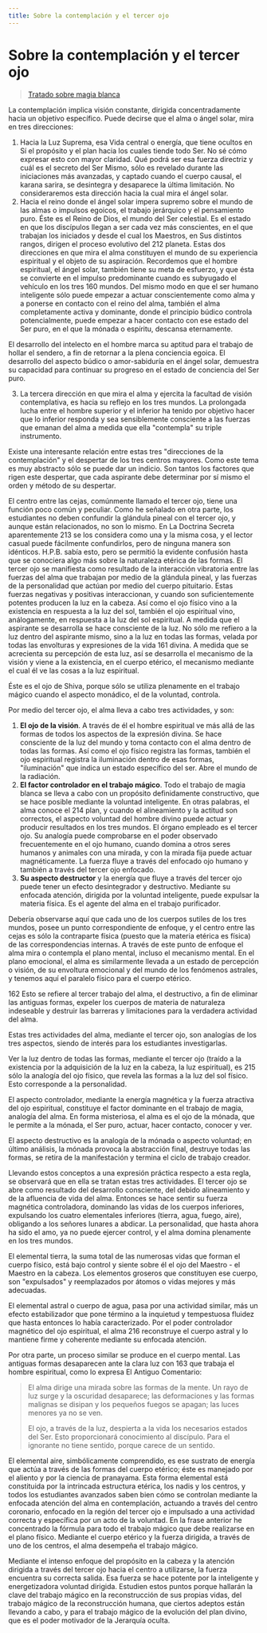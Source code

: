 ```yaml
---
title: Sobre la contemplación y el tercer ojo
---
```


# Sobre la contemplación y el tercer ojo

> [Tratado sobre magia blanca](/tratado-sobre-magia-blanca/regla-6)

La contemplación implica visión constante, dirigida concentradamente hacia un objetivo específico. Puede decirse que el alma o ángel solar, mira en tres direcciones:

1. Hacia la Luz Suprema, esa Vida central o energía, que tiene ocultos en Sí el propósito y el plan hacia los cuales tiende todo Ser. No sé cómo expresar esto con mayor claridad. Qué podrá ser esa fuerza directriz y cuál es el secreto del Ser Mismo, sólo es revelado durante las iniciaciones más avanzadas, y captado cuando el cuerpo causal, el karana sarira, se desintegra y desaparece la última limitación. No consideraremos esta dirección hacia la cual mira el ángel solar.
2. Hacia el reino donde el ángel solar impera supremo sobre el mundo de las almas o impulsos egoicos, el trabajo jerárquico y el pensamiento puro. Éste es el Reino de Dios, el mundo del Ser celestial. Es el estado en que los discípulos llegan a ser cada vez más conscientes, en el que trabajan los iniciados y desde el cual los Maestros, en Sus distintos rangos, dirigen el proceso evolutivo del <pin lang="en">212</pin> planeta. Estas dos direcciones en que mira el alma constituyen el mundo de su experiencia espiritual y el objeto de su aspiración. Recordemos que el hombre espiritual, el ángel solar, también tiene su meta de esfuerzo, y que ésta se convierte en el impulso predominante cuando es subyugado el vehículo en los tres <pin lang="es">160</pin> mundos. Del mismo modo en que el ser humano inteligente sólo puede empezar a actuar conscientemente como alma y a ponerse en contacto con el reino del alma, también el alma completamente activa y dominante, donde el principio búdico controla potencialmente, puede empezar a hacer contacto con ese estado del Ser puro, en el que la mónada o espíritu, descansa eternamente.

 El desarrollo del intelecto en el hombre marca su aptitud para el trabajo de hollar el sendero, a fin de retornar a la plena conciencia egoica. El desarrollo del aspecto búdico o amor-sabiduría en el ángel solar, demuestra su capacidad para continuar su progreso en el estado de conciencia del Ser puro.

3. La tercera dirección en que mira el alma y ejercita la facultad de visión contemplativa, es hacia su reflejo en los tres mundos. La prolongada lucha entre el hombre superior y el inferior ha tenido por objetivo hacer que lo inferior responda y sea sensiblemente consciente a las fuerzas que emanan del alma a medida que ella "contempla" su triple instrumento.

Existe una interesante relación entre estas tres "direcciones de la contemplación" y el despertar de los tres centros mayores. Como este tema es muy abstracto sólo se puede dar un indicio. Son tantos los factores que rigen este despertar, que cada aspirante debe determinar por sí mismo el orden y método de su despertar.

El centro entre las cejas, comúnmente llamado el tercer ojo, tiene una función poco común y peculiar. Como he señalado en otra parte, los estudiantes no deben confundir la glándula pineal con el tercer ojo, y aunque están relacionados, no son lo mismo. En La Doctrina Secreta aparentemente <pin lang="en">213</pin> se los considera como una y la misma cosa, y el lector casual puede fácilmente confundirlos, pero de ninguna manera son idénticos. H.P.B. sabía esto, pero se permitió la evidente confusión hasta que se conociera algo más sobre la naturaleza etérica de las formas. El tercer ojo se manifiesta como resultado de la interacción vibratoria entre las fuerzas del alma que trabajan por medio de la glándula pineal, y las fuerzas de la personalidad que actúan por medio del cuerpo pituitario. Estas fuerzas negativas y positivas interaccionan, y cuando son suficientemente potentes producen la luz en la cabeza. Así como el ojo físico vino a la existencia en respuesta a la luz del sol, también el ojo espiritual vino, análogamente, en respuesta a la luz del sol espiritual. A medida que el aspirante se desarrolla se hace consciente de la luz. No sólo me refiero a la luz dentro del aspirante mismo, sino a la luz en todas las formas, velada por todas las envolturas y expresiones de la vida <pin lang="es">161</pin> divina. A medida que se acrecienta su percepción de esta luz, así se desarrolla el mecanismo de la visión y viene a la existencia, en el cuerpo etérico, el mecanismo mediante el cual él ve las cosas a la luz espiritual.

Éste es el ojo de Shiva, porque sólo se utiliza plenamente en el trabajo mágico cuando el aspecto monádico, el de la voluntad, controla.

Por medio del tercer ojo, el alma lleva a cabo tres actividades, y son:

1. **El ojo de la visión**. A través de él el hombre espiritual ve más allá de las formas de todos los aspectos de la expresión divina. Se hace consciente de la luz del mundo y toma contacto con el alma dentro de todas las formas. Así como el ojo físico registra las formas, también el ojo espiritual registra la iluminación dentro de esas formas, "iluminación" que indica un estado específico del ser. Abre el mundo de la radiación.
2. **El factor controlador en el trabajo mágico**. Todo el trabajo de magia blanca se lleva a cabo con un propósito definidamente constructivo, que se hace posible mediante la voluntad inteligente. En otras palabras, el alma conoce el <pin lang="en">214</pin> plan, y cuando el alineamiento y la actitud son correctos, el aspecto voluntad del hombre divino puede actuar y producir resultados en los tres mundos. El órgano empleado es el tercer ojo. Su analogía puede comprobarse en el poder observado frecuentemente en el ojo humano, cuando domina a otros seres humanos y animales con una mirada, y con la mirada fija puede actuar magnéticamente. La fuerza fluye a través del enfocado ojo humano y también a través del tercer ojo enfocado.
3. **Su aspecto destructor** y la energía que fluye a través del tercer ojo puede tener un efecto desintegrador y destructivo. Mediante su enfocada atención, dirigida por la voluntad inteligente, puede expulsar la materia física. Es el agente del alma en el trabajo purificador.

 Debería observarse aquí que cada uno de los cuerpos sutiles de los tres mundos, posee un punto correspondiente de enfoque, y el centro entre las cejas es sólo la contraparte física (puesto que la materia etérica es física) de las correspondencias internas. A través de este punto de enfoque el alma mira o contempla el plano mental, incluso el mecanismo mental. En el plano emocional, el alma es similarmente llevada a un estado de percepción o visión, de su envoltura emocional y del mundo de los fenómenos astrales, y tenemos aquí el paralelo físico para el cuerpo etérico.

 <p><pin lang="es">162</pin> Esto se refiere al tercer trabajo del alma, el destructivo, a fin de eliminar las antiguas formas, expeler los cuerpos de materia de naturaleza indeseable y destruir las barreras y limitaciones para la verdadera actividad del alma.</p>

Estas tres actividades del alma, mediante el tercer ojo, son analogías de los tres aspectos, siendo de interés para los estudiantes investigarlas.

Ver la luz dentro de todas las formas, mediante el tercer ojo (traído a la existencia por la adquisición de la luz en la cabeza, la luz espiritual), es <pin lang="en">215</pin> sólo la analogía del ojo físico, que revela las formas a la luz del sol físico. Esto corresponde a la personalidad.

El aspecto controlador, mediante la energía magnética y la fuerza atractiva del ojo espiritual, constituye el factor dominante en el trabajo de magia, analogía del alma. En forma misteriosa, el alma es el ojo de la mónada, que le permite a la mónada, el Ser puro, actuar, hacer contacto, conocer y ver.

El aspecto destructivo es la analogía de la mónada o aspecto voluntad; en último análisis, la mónada provoca la abstracción final, destruye todas las formas, se retira de la manifestación y termina el ciclo de trabajo creador.

Llevando estos conceptos a una expresión práctica respecto a esta regla, se observará que en ella se tratan estas tres actividades. El tercer ojo se abre como resultado del desarrollo consciente, del debido alineamiento y de la afluencia de vida del alma. Entonces se hace sentir su fuerza magnética controladora, dominando las vidas de los cuerpos inferiores, expulsando los cuatro elementales inferiores (tierra, agua, fuego, aire), obligando a los señores lunares a abdicar. La personalidad, que hasta ahora ha sido el amo, ya no puede ejercer control, y el alma domina plenamente en los tres mundos.

El elemental tierra, la suma total de las numerosas vidas que forman el cuerpo físico, está bajo control y siente sobre él el ojo del Maestro - el Maestro en la cabeza. Los elementos groseros que constituyen ese cuerpo, son "expulsados" y reemplazados por átomos o vidas mejores y más adecuadas.

El elemental astral o cuerpo de agua, pasa por una actividad similar, más un efecto estabilizador que pone término a la inquietud y tempestuosa fluidez que hasta entonces lo había caracterizado. Por el poder controlador magnético del ojo espiritual, el alma <pin lang="en">216</pin> reconstruye el cuerpo astral y lo mantiene firme y coherente mediante su enfocada atención.

Por otra parte, un proceso similar se produce en el cuerpo mental. Las antiguas formas desaparecen ante la clara luz con <pin lang="es">163</pin> que trabaja el hombre espiritual, como lo expresa El Antiguo Comentario:

> El alma dirige una mirada sobre las formas de la mente. Un rayo de luz surge y la oscuridad desaparece; las deformaciones y las formas malignas se disipan y los pequeños fuegos se apagan; las luces menores ya no se ven.
>
> El ojo, a través de la luz, despierta a la vida los necesarios estados del Ser. Esto proporcionará conocimiento al discípulo. Para el ignorante no tiene sentido, porque carece de un sentido.

El elemental aire, simbólicamente comprendido, es ese sustrato de energía que actúa a través de las formas del cuerpo etérico; éste es manejado por el aliento y por la ciencia de pranayama. Esta forma elemental está constituida por la intrincada estructura etérica, los nadis y los centros, y todos los estudiantes avanzados saben bien cómo se controlan mediante la enfocada atención del alma en contemplación, actuando a través del centro coronario, enfocado en la región del tercer ojo e impulsado a una actividad correcta y específica por un acto de la voluntad. En la frase anterior he concentrado la fórmula para todo el trabajo mágico que debe realizarse en el plano físico. Mediante el cuerpo etérico y la fuerza dirigida, a través de uno de los centros, el alma desempeña el trabajo mágico.

Mediante el intenso enfoque del propósito en la cabeza y la atención dirigida a través del tercer ojo hacia el centro a utilizarse, la fuerza encuentra su correcta salida. Esa fuerza se hace potente por la inteligente y energetizadora voluntad dirigida. Estudien estos puntos porque hallarán la clave del trabajo mágico en la reconstrucción de sus propias vidas, del trabajo mágico de la reconstrucción humana, que ciertos adeptos están llevando a cabo, y para el trabajo mágico de la evolución del plan divino, que es el poder motivador de la Jerarquía oculta.
